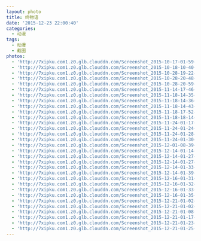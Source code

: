 ```yaml
---
layout: photo
title: 终物语
date: '2015-12-23 22:00:40'
categories:
  - 动漫
tags:
  - 动漫
  - 截图
photos:
  - 'http://7xipku.com1.z0.glb.clouddn.com/Screenshot_2015-10-17-01-59-04.png'
  - 'http://7xipku.com1.z0.glb.clouddn.com/Screenshot_2015-10-18-10-40-03.png'
  - 'http://7xipku.com1.z0.glb.clouddn.com/Screenshot_2015-10-28-19-22-44.png'
  - 'http://7xipku.com1.z0.glb.clouddn.com/Screenshot_2015-10-28-20-48-38.png'
  - 'http://7xipku.com1.z0.glb.clouddn.com/Screenshot_2015-10-28-20-59-59.png'
  - 'http://7xipku.com1.z0.glb.clouddn.com/Screenshot_2015-11-14-17-46-26.png'
  - 'http://7xipku.com1.z0.glb.clouddn.com/Screenshot_2015-11-18-14-35-47.png'
  - 'http://7xipku.com1.z0.glb.clouddn.com/Screenshot_2015-11-18-14-36-04.png'
  - 'http://7xipku.com1.z0.glb.clouddn.com/Screenshot_2015-11-18-14-43-47.png'
  - 'http://7xipku.com1.z0.glb.clouddn.com/Screenshot_2015-11-18-17-52-00.png'
  - 'http://7xipku.com1.z0.glb.clouddn.com/Screenshot_2015-11-18-18-14-27.png'
  - 'http://7xipku.com1.z0.glb.clouddn.com/Screenshot_2015-11-24-01-17-50.png'
  - 'http://7xipku.com1.z0.glb.clouddn.com/Screenshot_2015-11-24-01-24-39.png'
  - 'http://7xipku.com1.z0.glb.clouddn.com/Screenshot_2015-11-24-01-28-08.png'
  - 'http://7xipku.com1.z0.glb.clouddn.com/Screenshot_2015-11-24-01-30-51.png'
  - 'http://7xipku.com1.z0.glb.clouddn.com/Screenshot_2015-12-01-08-39-15.png'
  - 'http://7xipku.com1.z0.glb.clouddn.com/Screenshot_2015-12-14-01-14-04.png'
  - 'http://7xipku.com1.z0.glb.clouddn.com/Screenshot_2015-12-14-01-27-48.png'
  - 'http://7xipku.com1.z0.glb.clouddn.com/Screenshot_2015-12-14-01-27-54.png'
  - 'http://7xipku.com1.z0.glb.clouddn.com/Screenshot_2015-12-14-01-33-04.png'
  - 'http://7xipku.com1.z0.glb.clouddn.com/Screenshot_2015-12-14-01-39-42.png'
  - 'http://7xipku.com1.z0.glb.clouddn.com/Screenshot_2015-12-16-01-31-47.png'
  - 'http://7xipku.com1.z0.glb.clouddn.com/Screenshot_2015-12-16-01-32-17.png'
  - 'http://7xipku.com1.z0.glb.clouddn.com/Screenshot_2015-12-16-01-33-04.png'
  - 'http://7xipku.com1.z0.glb.clouddn.com/Screenshot_2015-12-16-01-35-14.png'
  - 'http://7xipku.com1.z0.glb.clouddn.com/Screenshot_2015-12-21-01-02-20.png'
  - 'http://7xipku.com1.z0.glb.clouddn.com/Screenshot_2015-12-21-01-02-35.png'
  - 'http://7xipku.com1.z0.glb.clouddn.com/Screenshot_2015-12-21-01-08-02.png'
  - 'http://7xipku.com1.z0.glb.clouddn.com/Screenshot_2015-12-21-01-17-14.png'
  - 'http://7xipku.com1.z0.glb.clouddn.com/Screenshot_2015-12-21-01-23-55.png'
  - 'http://7xipku.com1.z0.glb.clouddn.com/Screenshot_2015-12-21-01-25-38.png'
---
```

